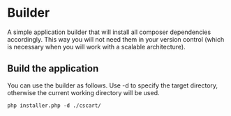 # Builder

A simple application builder that will install all composer dependencies accordingly. This way
you will not need them in your version control (which is necessary when you will work with a
scalable architecture).

## Build the application

You can use the builder as follows. Use -d to specify the target directory, otherwise the current
working directory will be used.

```shell script
php installer.php -d ./cscart/
```